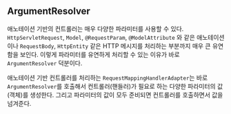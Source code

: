 ## ArgumentResolver
애노테이션 기반의 컨트롤러는 매우 다양한 파라미터를 사용할 수 있다. `HttpServletRequest`, `Model`, `@RequestParam`, `@ModelAttribute` 와 같은 애노테이션이나 `RequestBody`, `HttpEntity` 같은 HTTP 메시지를 처리하는 부분까지 매우 큰 유연함을 보인다. 이렇게 파라미터를 유연하게 처리할 수 있는 이유가 바로 `ArgumentResolver`  덕분이다.

애노테이션 기반 컨트롤러를 처리하는 `RequestMappingHandlerAdapter`는 바로 `ArgumentResolver`를 호출해서 컨트롤러(핸들러)가 필요로 하는 다양한 파라미터의 값(객체)를 생성한다. 그리고 파라미터의 값이 모두 준비되면 컨트롤러를 호출하면서 값을 넘겨준다.
